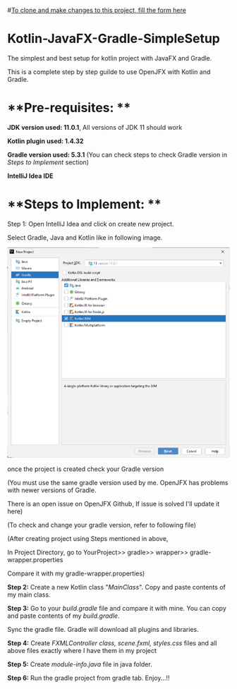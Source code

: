 #[To clone and make changes to this project, fill the form here](https://the-noisy-boy.github.io/Kotlin-JavaFX-Gradle-SimpleSetup/)

# Kotlin-JavaFX-Gradle-SimpleSetup
The simplest and best setup for kotlin project with JavaFX and Gradle.

This is a complete step by step guilde to use OpenJFX with Kotlin and Gradle.

# **Pre-requisites: **
**JDK version used: 11.0.1**, All versions of JDK 11 should work

**Kotlin plugin used: 1.4.32**

**Gradle version used: 5.3.1**
(You can check steps to check Gradle version in _Steps to Implement_ section)

**IntelliJ Idea IDE**


# **Steps to Implement: **
Step 1: Open IntelliJ Idea and click on create new project.

Select Gradle, Java and Kotlin like in following image.

![img.png](img.png)

once the project is created check your Gradle version

(You must use the same gradle version used by me. OpenJFX has problems with newer versions of Gradle.

There is an open issue on OpenJFX Github, If issue is solved I'll update it here)

(To check and change your gradle version, refer to following file)

(After creating project using Steps mentioned in above,

In Project Directory, go to YourProject>> gradle>> wrapper>> gradle-wrapper.properties

Compare it with my gradle-wrapper.properties)

**Step 2:** Create a new Kotlin class "_MainClass_". Copy and paste contents of my main class.

**Step 3:** Go to your _build.gradle_ file and compare it with mine. You can copy and paste contents of my _build.gradle_.

Sync the gradle file. Gradle will download all plugins and libraries.

**Step 4:** Create _FXMLController class, scene.fxml, styles.css_ files and all above files exactly where I have them in my project

**Step 5:** Create _module-info.java_ file in java folder.

**Step 6:** Run the gradle project from gradle tab. Enjoy...!!

